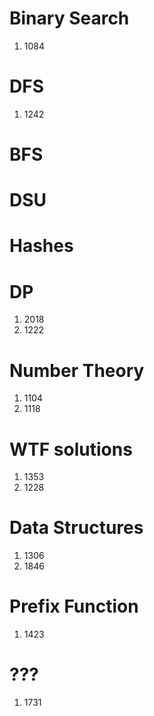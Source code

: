 # Binary Search
1. 1084

# DFS
1. 1242

# BFS

# DSU

# Hashes

# DP
1. 2018
2. 1222

# Number Theory
1. 1104
2. 1118

# WTF solutions
1. 1353
2. 1228

# Data Structures
1. 1306
2. 1846

# Prefix Function
1. 1423

# ???
1. 1731